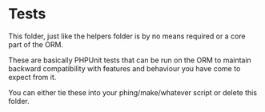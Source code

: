 # Tests

This folder, just like the helpers folder is by no means required or a core part of the ORM.

These are basically PHPUnit tests that can be run on the ORM to maintain backward compatibility with features and behaviour you have come to expect from it.

You can either tie these into your phing/make/whatever script or delete this folder.